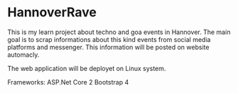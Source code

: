 # HannoverRave
This is my learn project about techno and goa events in Hannover.
The main goal is to scrap informations about this kind events from social media platforms and messenger.
This information will be posted on website automacly.

The web application will be deployet on Linux system.

Frameworks:
ASP.Net Core 2
Bootstrap 4




